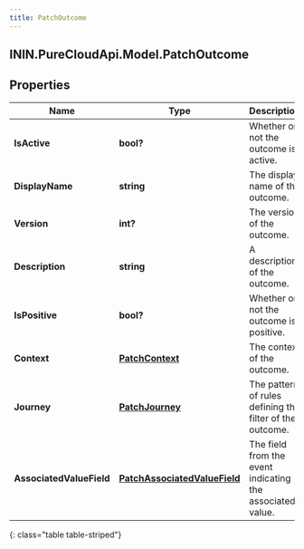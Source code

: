```yaml
---
title: PatchOutcome
---
```

## ININ.PureCloudApi.Model.PatchOutcome

## Properties

|Name | Type | Description | Notes|
|------------ | ------------- | ------------- | -------------|
| **IsActive** | **bool?** | Whether or not the outcome is active. | [optional] |
| **DisplayName** | **string** | The display name of the outcome. | |
| **Version** | **int?** | The version of the outcome. | [optional] |
| **Description** | **string** | A description of the outcome. | [optional] |
| **IsPositive** | **bool?** | Whether or not the outcome is positive. | [optional] |
| **Context** | [**PatchContext**](PatchContext.html) | The context of the outcome. | [optional] |
| **Journey** | [**PatchJourney**](PatchJourney.html) | The pattern of rules defining the filter of the outcome. | [optional] |
| **AssociatedValueField** | [**PatchAssociatedValueField**](PatchAssociatedValueField.html) | The field from the event indicating the associated value. | [optional] |
{: class="table table-striped"}


